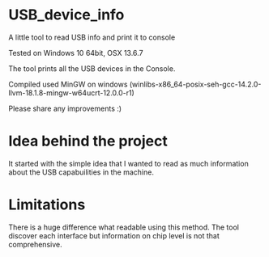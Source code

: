 # USB_device_info
A little tool to read USB info and print it to console

Tested on Windows 10 64bit, OSX 13.6.7

The tool prints all the USB devices in the Console.

Compiled used MinGW on windows
(winlibs-x86_64-posix-seh-gcc-14.2.0-llvm-18.1.8-mingw-w64ucrt-12.0.0-r1)

Please share any improvements :)

# Idea behind the project
It started with the simple idea that I wanted to read as much information about the USB capabuilities in the machine.

# Limitations
There is a huge difference what readable using this method. The tool discover each interface but information on chip level is not that comprehensive.



